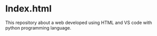 # Index.html
This repository about a web developed using HTML and VS code with python programming language.
